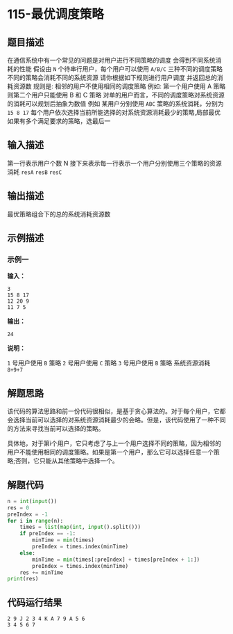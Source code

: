 #  115-最优调度策略

## 题目描述

在通信系统中有一个常见的问题是对用户进行不同策略的调度
会得到不同系统消耗的性能
假设由 `N` 个待串行用户，每个用户可以使用 `A/B/C` 三种不同的调度策略
不同的策略会消耗不同的系统资源
请你根据如下规则进行用户调度
并返回总的消耗资源数
规则是: 相邻的用户不使用相同的调度策略
例如:
第一个用户使用 A 策略 则第二个用户只能使用 B 和 C 策略
对单的用户而言，不同的调度策略对系统资源的消耗可以规划后抽象为数值
例如
某用户分别使用 `ABC` 策略的系统消耗，分别为 `15 8 17`
每个用户依次选择当前所能选择的对系统资源消耗最少的策略,局部最优如果有多个满足要求的策略，选最后一

## 输入描述

第一行表示用户个数 N
接下来表示每一行表示一个用户分别使用三个策略的资源消耗
`resA` `resB` `resC`

## 输出描述

最优策略组合下的总的系统消耗资源数

## 示例描述

### 示例一

**输入：**

```
3
15 8 17
12 20 9
11 7 5
```

**输出：**

```
24
```

**说明：**  

`1` 号用户使用 `B` 策略
`2` 号用户使用 `C` 策略
`3` 号用户使用 `B` 策略
系统资源消耗 `8+9+7`

## 解题思路

该代码的算法思路和前一份代码很相似，是基于贪心算法的。对于每个用户，它都会选择当前可以选择的对系统资源消耗最少的会略。但是，该代码使用了一种不同的方法来寻找当前可以选择的策略。

具体地，对于第i个用户，它只考虑了与上一个用户选择不同的策略，因为相邻的用户不能使用相同的调度策略。如果是第一个用户，那么它可以选择任意一个策略;否则，它只能从其他策略中选择一个。



## 解题代码

```python
n = int(input())
res = 0
preIndex = -1
for i in range(n):
	times = list(map(int, input().split()))
	if preIndex == -1:
		minTime = min(times)
		preIndex = times.index(minTime)
	else:
		minTime = min(times[:preIndex] + times[preIndex + 1:])
		preIndex = times.index(minTime)
	res += minTime
print(res)
```

## 代码运行结果

```
2 9 J 2 3 4 K A 7 9 A 5 6
3 4 5 6 7
```

